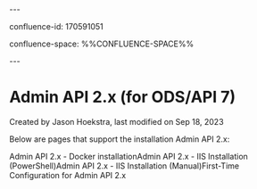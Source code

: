 \---

confluence-id: 170591051

confluence-space: %%CONFLUENCE-SPACE%%

\---

Admin API 2.x (for ODS/API 7)
=============================

Created by Jason Hoekstra, last modified on Sep 18, 2023

Below are pages that support the installation Admin API 2.x:

Admin API 2.x - Docker installationAdmin API 2.x - IIS Installation (PowerShell)Admin API 2.x - IIS Installation (Manual)First-Time Configuration for Admin API 2.x